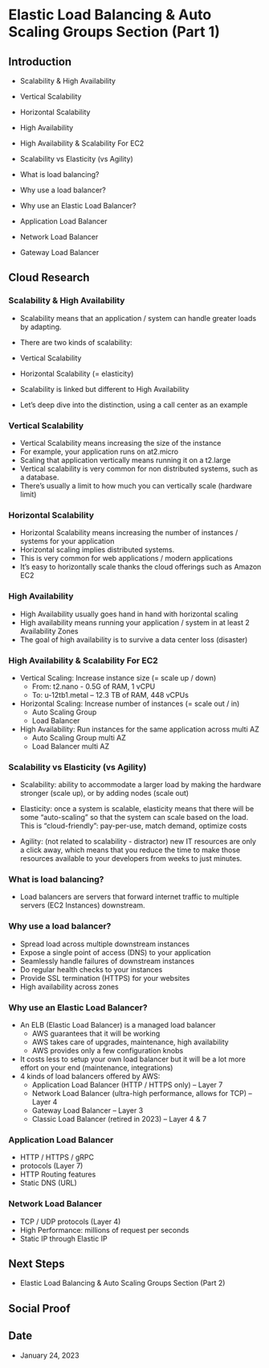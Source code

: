 
# Elastic Load Balancing & Auto Scaling Groups Section (Part 1)


## Introduction

- Scalability & High Availability
- Vertical Scalability
- Horizontal Scalability
- High Availability
- High Availability & Scalability For EC2
- Scalability vs Elasticity (vs Agility)

- What is load balancing?
- Why use a load balancer?
- Why use an Elastic Load Balancer?
- Application Load Balancer
- Network Load Balancer
- Gateway Load Balancer


## Cloud Research


### Scalability & High Availability

- Scalability means that an application / system can handle greater loads by adapting.
- There are two kinds of scalability:
- Vertical Scalability
- Horizontal Scalability (= elasticity)
- Scalability is linked but different to High Availability

- Let’s deep dive into the distinction, using a call center as an example


### Vertical Scalability

- Vertical Scalability means increasing the size of the instance
- For example, your application runs on at2.micro
- Scaling that application vertically means running it on a t2.large
- Vertical scalability is very common for non distributed systems, such as a database.
- There’s usually a limit to how much you can vertically scale (hardware limit)


### Horizontal Scalability

- Horizontal Scalability means increasing the number of instances / systems for your application
- Horizontal scaling implies distributed systems.
- This is very common for web applications / modern applications
- It’s easy to horizontally scale thanks the cloud offerings such as Amazon EC2 


### High Availability

- High Availability usually goes hand in hand with horizontal scaling
- High availability means running your application / system in at least 2 Availability Zones
- The goal of high availability is to survive a data center loss (disaster)


### High Availability & Scalability For EC2

- Vertical Scaling: Increase instance size (= scale up / down)
  - From: t2.nano - 0.5G of RAM, 1 vCPU
  - To: u-12tb1.metal – 12.3 TB of RAM, 448 vCPUs
- Horizontal Scaling: Increase number of instances (= scale out / in)
  - Auto Scaling Group
  - Load Balancer
- High Availability: Run instances for the same application across multi AZ
  - Auto Scaling Group multi AZ
  - Load Balancer multi AZ


### Scalability vs Elasticity (vs Agility)

- Scalability: ability to accommodate a larger load by making the hardware stronger (scale up), or by adding nodes (scale out)
- Elasticity: once a system is scalable, elasticity means that there will be some “auto-scaling” so that the system can scale based on the load. This
is “cloud-friendly”: pay-per-use, match demand, optimize costs

- Agility: (not related to scalability - distractor) new IT resources are only a click away, which means that you reduce the time to make those resources available to your developers from weeks to just minutes.


### What is load balancing?

- Load balancers are servers that forward internet traffic to multiple servers (EC2 Instances) downstream.


### Why use a load balancer?

- Spread load across multiple downstream instances
- Expose a single point of access (DNS) to your application
- Seamlessly handle failures of downstream instances
- Do regular health checks to your instances
- Provide SSL termination (HTTPS) for your websites
- High availability across zones


### Why use an Elastic Load Balancer?

- An ELB (Elastic Load Balancer) is a managed load balancer
  - AWS guarantees that it will be working
  - AWS takes care of upgrades, maintenance, high availability
  - AWS provides only a few configuration knobs
- It costs less to setup your own load balancer but it will be a lot more effort on your end (maintenance, integrations)
- 4 kinds of load balancers offered by AWS:
  - Application Load Balancer (HTTP / HTTPS only) – Layer 7
  - Network Load Balancer (ultra-high performance, allows for TCP) – Layer 4
  - Gateway Load Balancer – Layer 3
  - Classic Load Balancer (retired in 2023) – Layer 4 & 7


### Application Load Balancer

- HTTP / HTTPS / gRPC
- protocols (Layer 7)
- HTTP Routing features
- Static DNS (URL)


### Network Load Balancer

- TCP / UDP protocols (Layer 4)
- High Performance: millions of request per seconds
- Static IP through Elastic IP



## Next Steps

- Elastic Load Balancing & Auto Scaling Groups Section (Part 2)


## Social Proof

## Date

- January 24, 2023
